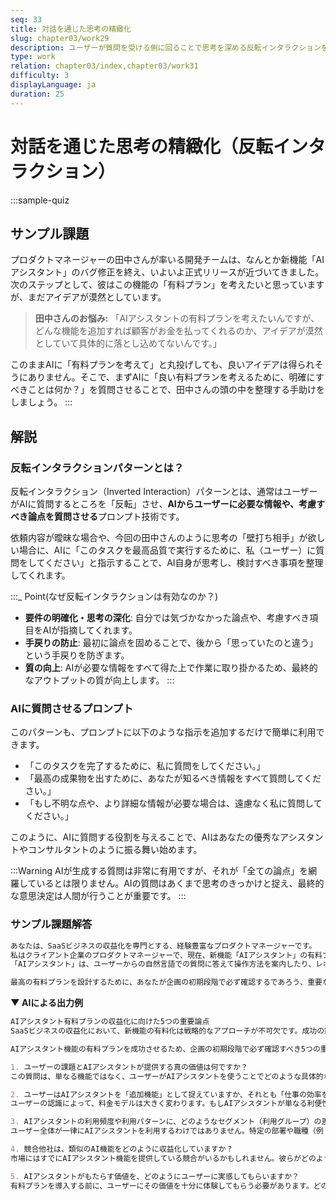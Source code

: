```yaml
---
seq: 33
title: 対話を通じた思考の精緻化
slug: chapter03/work29
description: ユーザーが質問を受ける側に回ることで思考を深める反転インタラクションを学ぶ
type: work
relation: chapter03/index,chapter03/work31
difficulty: 3
displayLanguage: ja
duration: 25
---
```


# 対話を通じた思考の精緻化（反転インタラクション）

:::sample-quiz
## サンプル課題
プロダクトマネージャーの田中さんが率いる開発チームは、なんとか新機能「AIアシスタント」のバグ修正を終え、いよいよ正式リリースが近づいてきました。
次のステップとして、彼はこの機能の「有料プラン」を考えたいと思っていますが、まだアイデアが漠然としています。

> **田中さんのお悩み:**
> 「AIアシスタントの有料プランを考えたいんですが、どんな機能を追加すれば顧客がお金を払ってくれるのか、アイデアが漠然としていて具体的に落とし込めてないんです。」

このままAIに「有料プランを考えて」と丸投げしても、良いアイデアは得られそうにありません。そこで、まずAIに「良い有料プランを考えるために、明確にすべきことは何か？」を質問させることで、田中さんの頭の中を整理する手助けをしましょう。
:::

## 解説

### 反転インタラクションパターンとは？

反転インタラクション（Inverted Interaction）パターンとは、通常はユーザーがAIに質問するところを「反転」させ、**AIからユーザーに必要な情報や、考慮すべき論点を質問させる**プロンプト技術です。

依頼内容が曖昧な場合や、今回の田中さんのように思考の「壁打ち相手」が欲しい場合に、AIに「このタスクを最高品質で実行するために、私（ユーザー）に質問をしてください」と指示することで、AI自身が思考し、検討すべき事項を整理してくれます。

:::_ Point(なぜ反転インタラクションは有効なのか？)
- **要件の明確化・思考の深化**: 自分では気づかなかった論点や、考慮すべき項目をAIが指摘してくれます。
- **手戻りの防止**: 最初に論点を固めることで、後から「思っていたのと違う」という手戻りを防ぎます。
- **質の向上**: AIが必要な情報をすべて得た上で作業に取り掛かるため、最終的なアウトプットの質が向上します。
:::

### AIに質問させるプロンプト

このパターンも、プロンプトに以下のような指示を追加するだけで簡単に利用できます。

- 「このタスクを完了するために、私に質問をしてください。」
- 「最高の成果物を出すために、あなたが知るべき情報をすべて質問してください。」
- 「もし不明な点や、より詳細な情報が必要な場合は、遠慮なく私に質問してください。」

このように、AIに質問する役割を与えることで、AIはあなたの優秀なアシスタントやコンサルタントのように振る舞い始めます。

:::Warning
AIが生成する質問は非常に有用ですが、それが「全ての論点」を網羅しているとは限りません。AIの質問はあくまで思考のきっかけと捉え、最終的な意思決定は人間が行うことが重要です。
:::

### サンプル課題解答
```markdown
あなたは、SaaSビジネスの収益化を専門とする、経験豊富なプロダクトマネージャーです。
私はクライアント企業のプロダクトマネージャーで、現在、新機能「AIアシスタント」の有料プランを企画したいと考えています。
「AIアシスタント」は、ユーザーからの自然言語での質問に答えて操作方法を案内したり、レポート作成を自動化したりする機能です。

最高の有料プランを設計するために、あなたが企画の初期段階で必ず確認するであろう、重要な論点を質問形式で5つ提示してください。
```

**▼ AIによる出力例**
```markdown
AIアシスタント有料プランの収益化に向けた5つの重要論点
SaaSビジネスの収益化において、新機能の有料化は戦略的なアプローチが不可欠です。成功の鍵は、ユーザーに「なぜお金を払う価値があるのか」を明確に提示できるかどうかです。

AIアシスタント機能の有料プランを成功させるため、企画の初期段階で必ず確認すべき5つの重要な質問を提示します。

1. ユーザーの課題とAIアシスタントが提供する真の価値は何ですか？
この質問は、単なる機能ではなく、ユーザーがAIアシスタントを使うことでどのような具体的な成果やメリットを得られるのかを深く掘り下げるためのものです。例えば、レポート作成の自動化によって、ユーザーはどれくらいの時間を節約でき、その時間を他の生産的な業務に充てられるのでしょうか？ このような定量的・定性的な価値を明確にすることで、価格設定の根拠が固まります。

2. ユーザーはAIアシスタントを「追加機能」として捉えていますか、それとも「仕事の効率を劇的に変えるコア機能」として捉えていますか？
ユーザーの認識によって、料金モデルは大きく変わります。もしAIアシスタントが単なる利便性の向上であれば、既存プランへのアドオン（追加料金）モデルが考えられます。一方、業務フローを根本から変えるようなインパクトがあるなら、AIアシスタントを中核とする新しい上位プランを設けることで、より高い収益を期待できます。

3. AIアシスタントの利用頻度や利用パターンに、どのようなセグメント（利用グループ）の差がありますか？
ユーザー全体が一律にAIアシスタントを利用するわけではありません。特定の部署や職種（例：マーケター、カスタマーサポート担当者）がより頻繁に、深く利用する可能性があります。最も価値を感じてくれる「パワーユーザー」は誰で、彼らの利用頻度や利用上限（例：月の質問回数、生成レポート数）はどの程度ですか？ この情報を把握することで、段階的な料金プラン（例：無料・Pro・Enterprise）を設計するためのヒントが得られます。

4. 競合他社は、類似のAI機能をどのように収益化していますか？
市場にはすでにAIアシスタント機能を提供している競合がいるかもしれません。彼らがどのような料金体系（例：従量課金、機能制限、ユーザー数課金）を採用しているかを分析することは非常に重要です。なぜその料金モデルを採用していると考えますか？ この分析によって、自社の価格競争力を評価し、差別化されたプラン設計の方向性を見定めることができます。

5. AIアシスタントがもたらす価値を、どのようにユーザーに実感してもらいますか？
有料プランを導入する前に、ユーザーにその価値を十分に体験してもらう必要があります。どのような無料体験（例：7日間の無料トライアル、一部機能の無料開放）を提供すれば、ユーザーはAIアシスタントの価値を最大限に理解し、「有料でも使いたい」と感じてくれるでしょうか？ ユーザーが料金を支払う意思決定をするには、その価値を体感できる「フック」が不可欠です。
```
